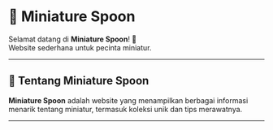 # 🥄 Miniature Spoon

Selamat datang di **Miniature Spoon**! 🎉  
Website sederhana untuk pecinta miniatur.

---

## 🚀 Tentang Miniature Spoon
**Miniature Spoon** adalah website yang menampilkan berbagai informasi menarik tentang miniatur, termasuk koleksi unik dan tips merawatnya.

---
